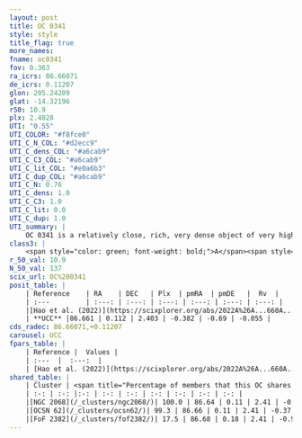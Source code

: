 ```yaml
---
layout: post
title: OC 0341
style: style
title_flag: true
more_names: 
fname: oc0341
fov: 0.363
ra_icrs: 86.66071
de_icrs: 0.11207
glon: 205.24209
glat: -14.32196
r50: 10.9
plx: 2.4028
UTI: "0.55"
UTI_COLOR: "#f8fce0"
UTI_C_N_COL: "#d2ecc9"
UTI_C_dens_COL: "#a6cab9"
UTI_C_C3_COL: "#a6cab9"
UTI_C_lit_COL: "#e0a6b3"
UTI_C_dup_COL: "#a6cab9"
UTI_C_N: 0.76
UTI_C_dens: 1.0
UTI_C_C3: 1.0
UTI_C_lit: 0.0
UTI_C_dup: 1.0
UTI_summary: |
    OC 0341 is a relatively close, rich, very dense object of very high C3 quality. It was recently reported in the literature. This object shares a large percentage of members with 3 later reported entries.
class3: |
    <span style="color: green; font-weight: bold;">A</span><span style="color: green; font-weight: bold;">A</span>
r_50_val: 10.9
N_50_val: 137
scix_url: OC%200341
posit_table: |
    | Reference    | RA    | DEC   | Plx  | pmRA  | pmDE   |  Rv  |
    | :---         | :---: | :---: | :---: | :---: | :---: | :---: |
    |[Hao et al. (2022)](https://scixplorer.org/abs/2022A%26A...660A...4H) | 86.667 | 0.149 | 2.387 | -0.464 | -0.737 | 8.668 |
    | **UCC** |86.661 | 0.112 | 2.403 | -0.382 | -0.69 | -0.055 | 
cds_radec: 86.66071,+0.11207
carousel: UCC
fpars_table: |
    | Reference |  Values |
    | :---  |  :---:  |
    | [Hao et al. (2022)](https://scixplorer.org/abs/2022A%26A...660A...4H) | `AG=1.38, age=6.1, Z=0.016` |
shared_table: |
    | Cluster | <span title="Percentage of members that this OC shares with the ones listed">%</span>   | RA   | DEC   | Plx   | pmRA  | pmDE  | Rv | UTI |
    | :-: | :-: |:-: | :-: | :-: | :-: | :-: | :-: | :-: |
    |[NGC 2068](/_clusters/ngc2068/)| 100.0 | 86.64 | 0.11 | 2.41 | -0.51 | -0.76 | 8.42 |0.1 |
    |[OCSN 62](/_clusters/ocsn62/)| 99.3 | 86.66 | 0.11 | 2.41 | -0.37 | -0.72 | 8.03 |0.1 |
    |[FoF 2382](/_clusters/fof2382/)| 17.5 | 86.68 | 0.18 | 2.41 | -0.92 | -0.87 | -10.2 |0.02 |
---
```

